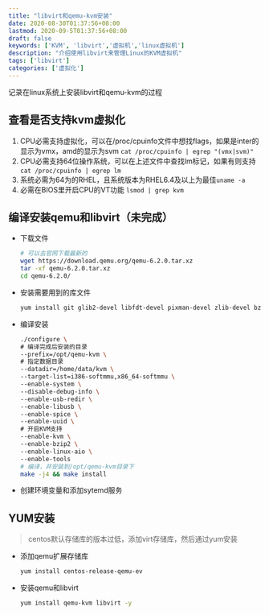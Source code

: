 ```yaml
---
title: "libvirt和qemu-kvm安装"
date: 2020-08-30T01:37:56+08:00
lastmod: 2020-09-5T01:37:56+08:00
draft: false
keywords: ['KVM', 'libvirt','虚拟机','linux虚拟机']
description: "介绍使用libvirt来管理Linux的KVM虚拟机"
tags: ['libvirt']
categories: ['虚拟化']
---
```


记录在linux系统上安装libvirt和qemu-kvm的过程
<!--more-->


## 查看是否支持kvm虚拟化

1. CPU必需支持虚拟化，可以在/proc/cpuinfo文件中想找flags，如果是inter的显示为vmx，amd的显示为svm `cat /proc/cpuinfo | egrep "(vmx|svm)"`
2. CPU必需支持64位操作系统，可以在上述文件中查找lm标记，如果有则支持 `cat /proc/cpuinfo | egrep lm`
3. 系统必需为64为的RHEL，且系统版本为RHEL6.4及以上为最佳`uname -a`
4. 必需在BIOS里开启CPU的VT功能 `lsmod | grep kvm`

## 编译安装qemu和libvirt（未完成）

* 下载文件

    ```bash
    # 可以去官网下载最新的
    wget https://download.qemu.org/qemu-6.2.0.tar.xz
    tar -xf qemu-6.2.0.tar.xz
    cd qemu-6.2.0/
    ````

* 安装需要用到的库文件

    ```bash
    yum install git glib2-devel libfdt-devel pixman-devel zlib-devel bzip2-devel libaio-devel spice-server-devel spice-protocol libusb-devel usbredir-devel
    ```

* 编译安装

    ```bash
    ./configure \
    # 编译完成后安装的目录
    --prefix=/opt/qemu-kvm \
    # 指定数据目录
    --datadir=/home/data/kvm \
    --target-list=i386-softmmu,x86_64-softmmu \
    --enable-system \
    --disable-debug-info \
    --enable-usb-redir \
    --enable-libusb \
    --enable-spice \
    --enable-uuid \
    # 开启KVM支持
    --enable-kvm \
    --enable-bzip2 \
    --enable-linux-aio \
    --enable-tools
    # 编译，并安装到/opt/qemu-kvm目录下
    make -j4 && make install
    ```

* 创建环境变量和添加sytemd服务

## YUM安装

> centos默认存储库的版本过低，添加virt存储库，然后通过yum安装

* 添加qemu扩展存储库

    ```bash
    yum install centos-release-qemu-ev
    ```

* 安装qemu和libvirt

    ```bash
    yum install qemu-kvm libvirt -y
    ```
